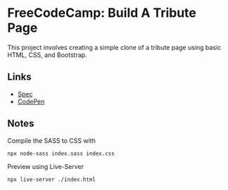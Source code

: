 # FreeCodeCamp: Build A Tribute Page

This project involves creating a simple clone of a tribute page using basic HTML, CSS, and Bootstrap.

## Links 

- [Spec][spec]
- [CodePen][codepen]

## Notes

Compile the SASS to CSS with

```bash
npx node-sass index.sass index.css
```

Preview using Live-Server

```bash
npx live-server ./index.html
```

[spec]: https://www.freecodecamp.org/learn/responsive-web-design/responsive-web-design-projects/build-a-tribute-page
[codepen]: https://codepen.io/evanplaice/full/wvayaXz
